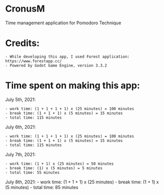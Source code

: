 # CronusM
Time management application for Pomodoro Technique



# Credits:

	- While developing this app, I used Forest application: https://www.forestapp.cc/
	- Powered by Godot Game Engine, version 3.3.2


# Time spent on making this app:
July 5th, 2021:

	- work time: (1 + 1 + 1 + 1) x (25 minutes) = 100 minutes
	- break time: (1 + 1 + 1) x (5 minutes) = 15 minutes
	- total time: 115 minutes

July 6th, 2021:

	- work time: (1 + 1 + 1 + 1) x (25 minutes) = 100 minutes
	- break time: (1 + 1 + 1) x (5 minutes) = 15 minutes
	- total time: 115 minutes

July 7th, 2021:

	- work time: (1 + 1) x (25 minutes) = 50 minutes
	- break time: (1) x (5 minutes) = 5 minutes
	- total time: 55 minutes

July 8th, 2021:
	- work time: (1 + 1 + 1) x (25 minutes)
	- break time: (1 + 1) x (5 minutes)
	- total time: 85 minutes
